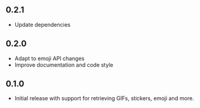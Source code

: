## 0.2.1
- Update dependencies

## 0.2.0
* Adapt to emoji API changes
* Improve documentation and code style

## 0.1.0

* Initial release with support for retrieving GIFs, stickers, emoji and more.
